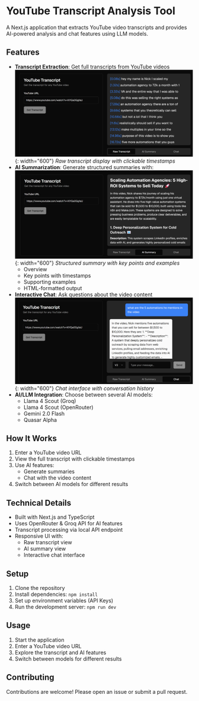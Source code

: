 # YouTube Transcript Analysis Tool

A Next.js application that extracts YouTube video transcripts and provides AI-powered analysis and chat features using LLM models.

## Features

- **Transcript Extraction**: Get full transcripts from YouTube videos
  ![Transcript View](./public/transcription.png){: width="600"}
  _Raw transcript display with clickable timestamps_
- **AI Summarization**: Generate structured summaries with:
  ![AI Summary](./public/ai-summary.png){: width="600"}
  _Structured summary with key points and examples_
  - Overview
  - Key points with timestamps
  - Supporting examples
  - HTML-formatted output
- **Interactive Chat**: Ask questions about the video content
  ![Video Chat](./public/video-chat.png){: width="600"}
  _Chat interface with conversation history_
- **AI/LLM Integration**: Choose between several AI models:
  - Llama 4 Scout (Groq)
  - Llama 4 Scout (OpenRouter)
  - Gemini 2.0 Flash
  - Quasar Alpha

## How It Works

1. Enter a YouTube video URL
2. View the full transcript with clickable timestamps
3. Use AI features:
   - Generate summaries
   - Chat with the video content
4. Switch between AI models for different results

## Technical Details

- Built with Next.js and TypeScript
- Uses OpenRouter & Groq API for AI features
- Transcript processing via local API endpoint
- Responsive UI with:
  - Raw transcript view
  - AI summary view
  - Interactive chat interface

## Setup

1. Clone the repository
2. Install dependencies: `npm install`
3. Set up environment variables (API Keys)
4. Run the development server: `npm run dev`

## Usage

1. Start the application
2. Enter a YouTube video URL
3. Explore the transcript and AI features
4. Switch between models for different results

## Contributing

Contributions are welcome! Please open an issue or submit a pull request.
